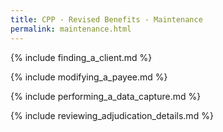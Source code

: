 ```yaml
---
title: CPP - Revised Benefits - Maintenance  
permalink: maintenance.html
---
```


{% include finding_a_client.md %}  

{% include modifying_a_payee.md %}  

{% include performing_a_data_capture.md %}  

{% include reviewing_adjudication_details.md %}  

